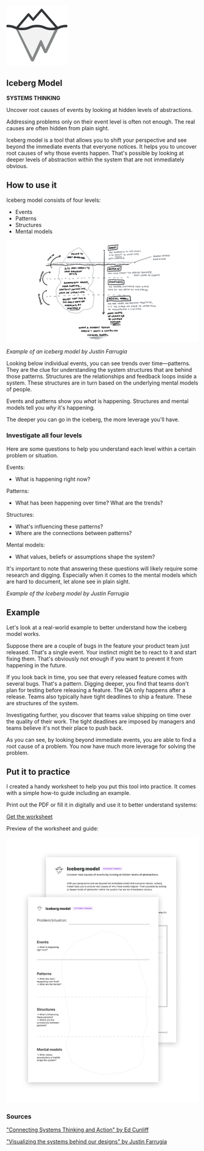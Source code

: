 ![img](iceberg-model.assets/iceberg-model-icon.png)

## Iceberg Model

**SYSTEMS THINKING**

Uncover root causes of events by looking at hidden levels of abstractions.

Addressing problems only on their event level is often not enough. The real causes are often hidden from plain sight.

Iceberg model is a tool that allows you to shift your perspective and see beyond the immediate events that everyone notices. It helps you to uncover root causes of why those events happen. That's possible by looking at deeper levels of abstraction within the system that are not immediately obvious.

## How to use it

Iceberg model consists of four levels:

- Events
- Patterns
- Structures
- Mental models

![Iceberg Model – Events > Patterns > Structures > Mental models. Author: Justin Farrugia](iceberg-model.assets/iceberg_model.png)

*Example of an iceberg model by Justin Farrugia*

Looking below individual events, you can see trends over time—patterns. They are the clue for understanding the system structures that are behind those patterns. Structures are the relationships and feedback loops inside a system. These structures are in turn based on the underlying mental models of people.

Events and patterns show you *what* is happening. Structures and mental models tell you *why* it's happening.

The deeper you can go in the iceberg, the more leverage you'll have.

### Investigate all four levels

Here are some questions to help you understand each level within a certain problem or situation.

Events:

- What is happening right now?

Patterns:

- What has been happening over time? What are the trends? 

Structures:

- What's influencing these patterns?
- Where are the connections between patterns?

Mental models:

- What values, beliefs or assumptions shape the system?

It's important to note that answering these questions will likely require some research and digging. Especially when it comes to the mental models which are hard to document, let alone see in plain sight.

*Example of the Iceberg model by Justin Farrugia*

## Example

Let's look at a real-world example to better understand how the iceberg model works.

Suppose there are a couple of bugs in the feature your product team just released. That's a single event. Your instinct might be to react to it and start fixing them. That's obviously not enough if you want to prevent it from happening in the future.

If you look back in time, you see that every released feature comes with several bugs. That's a pattern. Digging deeper, you find that teams don't plan for testing before releasing a feature. The QA only happens after a release. Teams also typically have tight deadlines to ship a feature. These are structures of the system.

Investigating further, you discover that teams value shipping on time over the quality of their work. The tight deadlines are imposed by managers and teams believe it's not their place to push back.

As you can see, by looking beyond immediate events, you are able to find a root cause of a problem. You now have much more leverage for solving the problem.

## Put it to practice

I created a handy worksheet to help you put this tool into practice. It comes with a simple how-to guide including an example.

Print out the PDF or fill it in digitally and use it to better understand systems:

[Get the worksheet](https://gumroad.com/l/untools-worksheets)

Preview of the worksheet and guide:

![Iceberg model worksheet](iceberg-model.assets/Worksheet-iceberg-model.png)

### Sources

["Connecting Systems Thinking and Action" by Ed Cunliff](https://thesystemsthinker.com/connecting-systems-thinking-and-action/)

["Visualizing the systems behind our designs" by Justin Farrugia](https://uxdesign.cc/visualizing-the-systems-behind-our-designs-7a7c95b4cfb2)